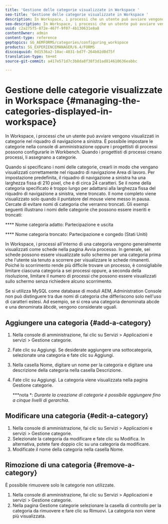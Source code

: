 ```yaml
---
title: 'Gestione delle categorie visualizzate in Workspace '
seo-title: 'Gestione delle categorie visualizzate in Workspace '
description: In Workspace, i processi che un utente può avviare vengono visualizzati in categorie nel riquadro di navigazione a sinistra. Scopri come gestire queste categorie visualizzate in Workspace.
seo-description: In Workspace, i processi che un utente può avviare vengono visualizzati in categorie nel riquadro di navigazione a sinistra. Scopri come gestire queste categorie visualizzate in Workspace.
uuid: c2a275f5-872e-467f-9f07-4b130631e8a8
contentOwner: admin
content-type: reference
geptopics: SG_AEMFORMS/categories/configuring_workspace
products: SG_EXPERIENCEMANAGER/6.4/FORMS
discoiquuid: 0d1536a2-10ac-4031-bd7f-264b02d0d75f
translation-type: tm+mt
source-git-commit: a417e571d7c3b8da8f38f3d1ad814610636eabbc

---
```



# Gestione delle categorie visualizzate in Workspace {#managing-the-categories-displayed-in-workspace}

In Workspace, i processi che un utente può avviare vengono visualizzati in categorie nel riquadro di navigazione a sinistra. È possibile impostare le categorie nella console di amministrazione oppure i progettisti di processi possono configurarle in Workbench. Quando i progettisti di processi creano processi, li assegnano a categorie.

Quando si specificano i nomi delle categorie, crearli in modo che vengano visualizzati correttamente nel riquadro di navigazione Area di lavoro. Per impostazione predefinita, il riquadro di navigazione a sinistra ha una larghezza fissa di 210 pixel, che è di circa 24 caratteri. Se il nome della categoria specificato è troppo lungo per adattarsi alla larghezza fissa del riquadro di navigazione a sinistra, viene troncato. Il nome completo viene visualizzato solo quando il puntatore del mouse viene messo in pausa. Cercate di evitare nomi di categoria che verranno troncati. Gli esempi seguenti illustrano i nomi delle categorie che possono essere inseriti e troncati:

**** Nome categoria adatto: Partecipazione e uscita

**** Nome categoria troncato: Partecipazione e congedo (Stati Uniti)

In Workspace, i processi all&#39;interno di una categoria vengono generalmente visualizzati come schede nella pagina Avvia processo. In generale, sei schede possono essere visualizzate sullo schermo per una categoria prima che l&#39;utente sia tenuto a scorrere per visualizzare le schede rimanenti. Poiché lo scorrimento rende più difficile trovare un processo, è consigliabile limitare ciascuna categoria a sei processi oppure, a seconda della risoluzione, limitare il numero di processi che possono essere visualizzati sullo schermo senza richiedere alcuno scorrimento.

Se si utilizza MySQL come database di moduli AEM, Administration Console non può distinguere tra due nomi di categoria che differiscono solo nell&#39;uso di caratteri estesi. Ad esempio, se si crea una categoria denominata abcde e una denominata âbcdè, vengono considerate uguali.

## Aggiungere una categoria {#add-a-category}

1. Nella console di amministrazione, fai clic su Servizi > Applicazioni e servizi > Gestione categorie.
1. Fate clic su Aggiungi. Se desiderate aggiungere una sottocategoria, selezionate una categoria e fate clic su Aggiungi.
1. Nella casella Nome, digitare un nome per la categoria e digitare una descrizione della categoria nella casella Descrizione.
1. Fate clic su Aggiungi. La categoria viene visualizzata nella pagina Gestione categorie.

   ***nota **: Durante la creazione di categorie è possibile aggiungere fino a cinque livelli di gerarchia.*

## Modificare una categoria {#edit-a-category}

1. Nella console di amministrazione, fai clic su Servizi > Applicazioni e servizi > Gestione categorie.
1. Selezionate la categoria da modificare e fate clic su Modifica. In alternativa, potete fare doppio clic su una categoria da modificare.
1. Modificate il nome della categoria nella casella Nome.

## Rimozione di una categoria {#remove-a-category}

È possibile rimuovere solo le categorie non utilizzate.

1. Nella console di amministrazione, fai clic su Servizi > Applicazioni e servizi > Gestione categorie.
1. Nella pagina Gestione categorie selezionare la casella di controllo per la categoria da rimuovere e fare clic su Rimuovi. La categoria non viene più visualizzata.

